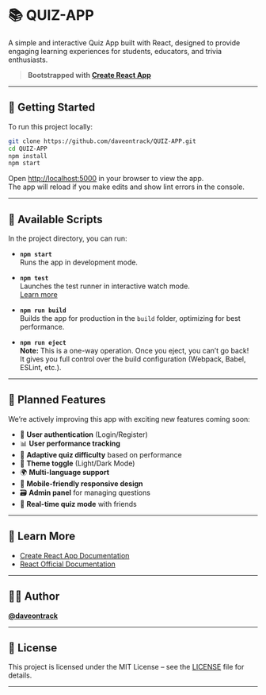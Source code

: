 # 📚 QUIZ-APP

A simple and interactive Quiz App built with React, designed to provide engaging learning experiences for students, educators, and trivia enthusiasts.

> **Bootstrapped with [Create React App](https://github.com/daveontrack/create-react-app)**

---

## 🚀 Getting Started

To run this project locally:

```bash
git clone https://github.com/daveontrack/QUIZ-APP.git
cd QUIZ-APP
npm install
npm start
```

Open [http://localhost:5000](http://localhost:5000) in your browser to view the app.  
The app will reload if you make edits and show lint errors in the console.

---

## 📜 Available Scripts

In the project directory, you can run:

- **`npm start`**  
  Runs the app in development mode.

- **`npm test`**  
  Launches the test runner in interactive watch mode.  
  [Learn more](https://daveontrack.github.io/create-react-app/docs/running-tests)

- **`npm run build`**  
  Builds the app for production in the `build` folder, optimizing for best performance.

- **`npm run eject`**  
  **Note:** This is a one-way operation. Once you eject, you can’t go back!  
  It gives you full control over the build configuration (Webpack, Babel, ESLint, etc.).

---

## 🌟 Planned Features

We’re actively improving this app with exciting new features coming soon:

- 🔐 **User authentication** (Login/Register)
- 📊 **User performance tracking**
- 🧠 **Adaptive quiz difficulty** based on performance
- 🎨 **Theme toggle** (Light/Dark Mode)
- 🌍 **Multi-language support**
- 📱 **Mobile-friendly responsive design**
- 🗃️ **Admin panel** for managing questions
- 💬 **Real-time quiz mode** with friends

---

## 📖 Learn More

- [Create React App Documentation](https://daveontrack.github.io/create-react-app/docs/getting-started)
- [React Official Documentation](https://reactjs.org/)

---

## 👨‍💻 Author

[**@daveontrack**](https://github.com/daveontrack)

---

## 🧾 License

This project is licensed under the MIT License – see the [LICENSE](LICENSE) file for details.

---
